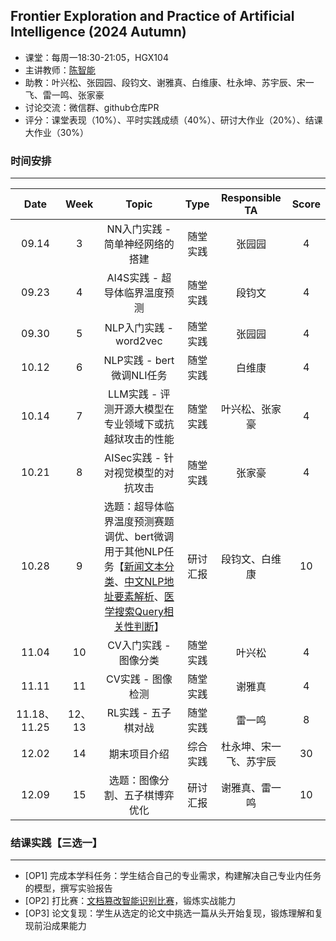 ## Frontier Exploration and Practice of Artificial Intelligence (2024 Autumn)

- 课堂：每周一18:30-21:05，HGX104 
- 主讲教师：[陈智能](https://zhinchenfd.github.io/)
- 助教：叶兴松、张园园、段钧文、谢雅真、白维康、杜永坤、苏宇辰、宋一飞、雷一鸣、张家豪
- 讨论交流：微信群、github仓库PR
- 评分：课堂表现（10%）、平时实践成绩（40%）、研讨大作业（20%）、结课大作业（30%）


### 时间安排
----------
|  Date  | Week  |                  Topic                   |   Type   | Responsible TA | Score |
| :----: | :---: | :--------------------------------------: | :------: | :------------: | :---: |
| 09.14  |   3   | NN入门实践 - 简单神经网络的搭建          | 随堂实践 |      张园园        | 4 |
| 09.23  |   4   | AI4S实践 - 超导体临界温度预测            | 随堂实践 |       段钧文       | 4 |
| 09.30  |   5   | NLP入门实践 - word2vec                   | 随堂实践 |       张园园       | 4 |
| 10.12  |   6   | NLP实践 - bert微调NLI任务                      | 随堂实践 |       白维康       | 4 |
| 10.14  |   7   | LLM实践 - 评测开源大模型在专业领域下或抗越狱攻击的性能 | 随堂实践 |       叶兴松、张家豪       | 4 |
| 10.21  |   8   | AISec实践 - 针对视觉模型的对抗攻击                              | 随堂实践 |       张家豪       | 4 |
| 10.28  |  9   | 选题：超导体临界温度预测赛题调优、bert微调用于其他NLP任务【[新闻文本分类](https://tianchi.aliyun.com/competition/entrance/531810)、[中文NLP地址要素解析](https://tianchi.aliyun.com/competition/entrance/531900)、[医学搜索Query相关性判断](https://tianchi.aliyun.com/competition/entrance/532001)】                   | 研讨汇报 |       段钧文、白维康       | 10 |
| 11.04  |  10   | CV入门实践 - 图像分类                    | 随堂实践 |       叶兴松       | 4 |
| 11.11  |  11   | CV实践 - 图像检测                        | 随堂实践 |       谢雅真       | 4 |
| 11.18、11.25  | 12、13 | RL实践 - 五子棋对战                      | 随堂实践 |       雷一鸣       | 8 |
| 12.02  |  14   | 期末项目介绍                              | 综合实践 |       杜永坤、宋一飞、苏宇辰       | 30 |
| 12.09  |  15   | 选题：图像分割、五子棋博弈优化      | 研讨汇报 |       谢雅真、雷一鸣       | 10 |

### 结课实践【三选一】
----------
- [OP1] 完成本学科任务：学生结合自己的专业需求，构建解决自己专业内任务的模型，撰写实验报告
- [OP2] 打比赛：[文档篡改智能识别比赛](https://tianchi.aliyun.com/competition/entrance/532223/information)，锻炼实战能力
- [OP3] 论文复现：学生从选定的论文中挑选一篇从头开始复现，锻炼理解和复现前沿成果能力
